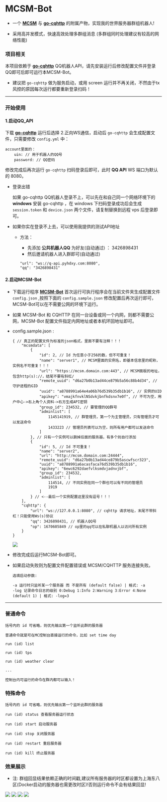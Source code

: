 # MCSM-Bot

- 一个 **[MCSM](https://github.com/MCSManager/MCSManager)** 与 **[go-cqhttp](https://github.com/Mrs4s/go-cqhttp)** 的附属产物，实现我的世界服务器群组机器人!

- 采用高并发模式，快速高效处理多群组消息 (多群组同时处理建议有较高的网络性能)

### 项目相关

本项目依赖于 **[go-cqhttp](https://github.com/Mrs4s/go-cqhttp)** QQ机器人API，请先安装运行后修改配置文件并登录QQ即可后即可运行本MCSM-Bot。

- 建议把 ``go-cqhttp`` 做为服务启动，或用 screen 运行并不再关闭，不然由于tx风控的原因每次运行都要重新登录扫码！

-----
### 开始使用

#### 1.启动QQ_API

下载 **[go-cqhttp](https://github.com/Mrs4s/go-cqhttp)** 运行后选择 2.正向WS通信，启动后 `go-cqhttp` 会生成配置文件，只需要修改 `config.yml` 中：
```
account里面的：
    uin: // 用于机器人的QQ号
    password: // QQ密码
```

修改完成后再次运行 `go-cqhttp` 扫码登录后即可，此时 **QQ API** WS 端口为默认的 8080。

- 登录出错

    如果 go-cqhttp QQ机器人登录不上，可以先在和自己同一个网络环境下的 **windows** 安装 go-cqhttp ，在 windows 下扫码登录成功后会生成 `session.token` 和 `device.json` 两个文件，请复制替换到远程 vps 后登录即可。

- 如果你实在登录不上去，可以使用我提供的测试API地址
    - 方法：
        - 先添加 **公共机器人QQ** 为好友(自动通过) ： 3426898431
        - 然后邀请机器人进入群即可(自动通过)

        ```
        "url": "ws://q-api.pyhdxy.com:8080",
        "qq": "3426898431"
        ```

#### 2.启动MCSM-Bot

- 下载运行程序 **[MCSM-Bot](https://github.com/zijiren233/MCSM-Bot/releases)** 
首次运行可执行程序会在当前文件夹生成配置文件 `config.json` ,按照下面的 `config.sample.json` 修改配置后再次运行即可，MCSM-Bot可以在不需要公网的环境下运行。

- 如果 MCSM-Bot 和 CQHTTP 在同一台设备或同一个内网，则都不需要公网，MCSM-Bot 配置文件指定内网地址或者本机环回地址即可。

- config.sample.json :

    ```
    { // 真正的配置文件为标准的json格式，里面不要有注释！！！
        "mcsmdata": [
            {
                "id": 2, // Id 为任意小于256的数，但不可重复！
                "name": "server1", // MCSM里面的实例名，即基本信息里的昵称，实例名不可重复！！！
                "url": "https://mcsm.domain.com:443", // MCSM面板的地址，包含http(s)://，结尾不要有斜杠/
                "remote_uuid": "d6a27b0b13ad44ce879b5a56c88b4d34", // 守护进程的GID
                "uuid": "a8788991a64e4a06b76d539b35db1b16", // 实例的UID
                "apikey": "vmajkfnvklNSdvkjbnfkdsnv7e0f", // 不可为空，用户中心->右上角个人资料->右方生成API密钥
                "group_id": 234532, // 要管理的QQ群号
                "adminlist": [
                    1145141919, // 群管理员，第一个为主管理员，只有管理员才可以发送命令
                    1433223 // 管理员列表可以为空，则所有用户都可以发送命令
                ]
            }, // 只有一个实例可以删掉后面的服务器，有多个则自行添加
            {
                "id": 5, // Id 不可重复！
                "name": "server2",
                "url": "http://mcsm.domain.com:24444",
                "remote_uuid": "d6a27b0b13ad44ce879b5ascwfscr323",
                "uuid": "a8788991a6acasfaca76d539b35db1b16",
                "apikey": "6ewc6292daefvlksmdvjadnvjbf",
                "group_id": 234532,
                "adminlist": [
                    114514, // 不同实例在同一个群也可以有不同的管理员
                    1919
                ]
            } // <--最后一个实例配置这里没有逗号！！！
        ],
        "cqhttp": {
            "url": "ws://127.0.0.1:8080", // cqhttp 请求地址，末尾不带斜杠！只能使用Ws(s)协议
            "qq": 3426898431, // 机器人QQ号
            "op": 1670605849 // op里的qq可以在私聊机器人以访问所有实例
        }
    }
    ```

    <img src="docs\sc\Sample_4.png" />

- 修改完成后运行MCSM-Bot即可。

- 如果启动失败则为配置文件配置错误或 MCSM/CQHTTP 服务连接失败。

    ```
    选填启动参数:

    -a 运行时只监听某一个服务器 而 不是所有 (default false) | 格式: -a
    -log 记录命令日志的级别 0:Debug 1:Info 2:Warning 3:Error 4:None (default 1) | 格式: -log=3
    ```

-----

### 普通命令

```
括号内的 id 可省略，则优先输出第一个监听此群的服务器

普通命令就是可在MC控制台直接运行的命令，比如 set time day

run (id) list

run (id) tps

run (id) weather clear

...

控制台内可运行的命令在群内都可以输入！
```

### 特殊命令

```
括号内的 id 可省略，则优先输出第一个监听此群的服务器

run (id) status 查看服务器运行状态

run (id) start 启动服务器

run (id) stop 关闭服务器

run (id) restart 重启服务器

run (id) kill 终止服务器
```

### 效果展示

- 注: 群组回显结果依赖正确的时间戳,建议所有服务器的时区都设置为上海东八区(Docker启动的服务器也需更改时区)!否则运行命令不会有结果回显!

<img src="docs\sc\Sample_1.png" />

<img src="docs\sc\Sample_2.png" />

<img src="docs\sc\Sample_3.png" />

<img src="docs\sc\Sample_status.png" />